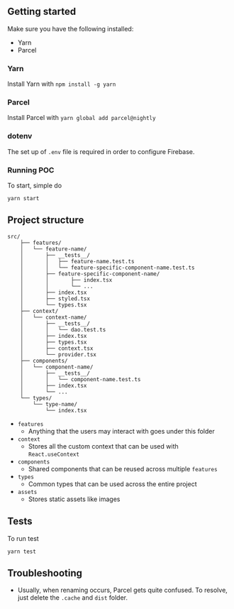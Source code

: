 ## Getting started

Make sure you have the following installed:

- Yarn
- Parcel

### Yarn

Install Yarn with `npm install -g yarn`

### Parcel

Install Parcel with `yarn global add parcel@nightly`

### dotenv

The set up of `.env` file is required in order to configure Firebase.

### Running POC

To start, simple do

```
yarn start
```

## Project structure

```
src/
    ├── features/
    │   └── feature-name/
    │       ├── __tests__/
    │       │   ├── feature-name.test.ts
    │       │   └── feature-specific-component-name.test.ts
    │       ├── feature-specific-component-name/
    │       │       ├── index.tsx
    │       │       └── ...
    │       ├── index.tsx
    │       ├── styled.tsx
    │       └── types.tsx
    ├── context/
    │   └── context-name/
    │       ├── __tests__/
    │       │   └── dao.test.ts
    │       ├── index.tsx
    │       ├── types.tsx
    │       ├── context.tsx
    │       └── provider.tsx
    ├── components/
    │   └── component-name/
    │       ├── __tests__/
    │       │   └── component-name.test.ts
    │       ├── index.tsx
    │       └── ...
    └── types/
        └── type-name/
            └── index.tsx
```

- `features`
  - Anything that the users may interact with goes under this folder
- `context`
  - Stores all the custom context that can be used with `React.useContext`
- `components`
  - Shared components that can be reused across multiple `features`
- `types`
  - Common types that can be used across the entire project
- `assets`
  - Stores static assets like images

## Tests

To run test

```
yarn test
```

## Troubleshooting

- Usually, when renaming occurs, Parcel gets quite confused. To resolve, just delete the `.cache` and `dist` folder.
